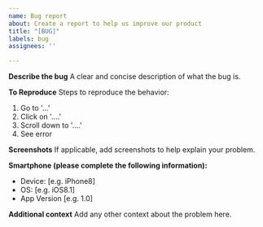 ```yaml
---
name: Bug report
about: Create a report to help us improve our product
title: "[BUG]"
labels: bug
assignees: ''

---
```


**Describe the bug**
A clear and concise description of what the bug is.

**To Reproduce**
Steps to reproduce the behavior:
1. Go to '...'
2. Click on '....'
3. Scroll down to '....'
4. See error

**Screenshots**
If applicable, add screenshots to help explain your problem.

**Smartphone (please complete the following information):**
 - Device: [e.g. iPhone8]
 - OS: [e.g. iOS8.1]
 - App Version [e.g. 1.0]

**Additional context**
Add any other context about the problem here.
